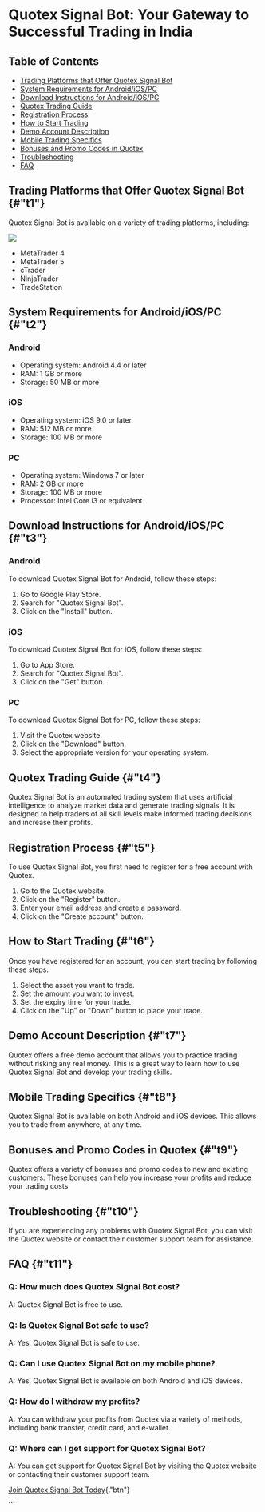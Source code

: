 # Quotex Signal Bot: Your Gateway to Successful Trading in India

## Table of Contents

-   [Trading Platforms that Offer Quotex Signal Bot](\%22#t1\%22)
-   [System Requirements for Android/iOS/PC](\%22#t2\%22)
-   [Download Instructions for Android/iOS/PC](\%22#t3\%22)
-   [Quotex Trading Guide](\%22#t4\%22)
-   [Registration Process](\%22#t5\%22)
-   [How to Start Trading](\%22#t6\%22)
-   [Demo Account Description](\%22#t7\%22)
-   [Mobile Trading Specifics](\%22#t8\%22)
-   [Bonuses and Promo Codes in Quotex](\%22#t9\%22)
-   [Troubleshooting](\%22#t10\%22)
-   [FAQ](\%22#t11\%22)

## Trading Platforms that Offer Quotex Signal Bot {#"t1"}

Quotex Signal Bot is available on a variety of trading platforms,
including:

[![](https://static.quotex.io/files/4_en/300_250.jpg)](https://traff.sbs/brokerqxlid)

-   MetaTrader 4
-   MetaTrader 5
-   cTrader
-   NinjaTrader
-   TradeStation

## System Requirements for Android/iOS/PC {#"t2"}




### Android

-   Operating system: Android 4.4 or later
-   RAM: 1 GB or more
-   Storage: 50 MB or more

### iOS

-   Operating system: iOS 9.0 or later
-   RAM: 512 MB or more
-   Storage: 100 MB or more

### PC

-   Operating system: Windows 7 or later
-   RAM: 2 GB or more
-   Storage: 100 MB or more
-   Processor: Intel Core i3 or equivalent




## Download Instructions for Android/iOS/PC {#"t3"}




### Android

To download Quotex Signal Bot for Android, follow these steps:

1.  Go to Google Play Store.
2.  Search for "Quotex Signal Bot".
3.  Click on the "Install" button.

### iOS

To download Quotex Signal Bot for iOS, follow these steps:

1.  Go to App Store.
2.  Search for "Quotex Signal Bot".
3.  Click on the "Get" button.

### PC

To download Quotex Signal Bot for PC, follow these steps:

1.  Visit the Quotex website.
2.  Click on the "Download" button.
3.  Select the appropriate version for your operating system.




## Quotex Trading Guide {#"t4"}

Quotex Signal Bot is an automated trading system that uses artificial
intelligence to analyze market data and generate trading signals. It is
designed to help traders of all skill levels make informed trading
decisions and increase their profits.

## Registration Process {#"t5"}

To use Quotex Signal Bot, you first need to register for a free account
with Quotex.

1.  Go to the Quotex website.
2.  Click on the "Register" button.
3.  Enter your email address and create a password.
4.  Click on the "Create account" button.

## How to Start Trading {#"t6"}

Once you have registered for an account, you can start trading by
following these steps:

1.  Select the asset you want to trade.
2.  Set the amount you want to invest.
3.  Set the expiry time for your trade.
4.  Click on the "Up" or "Down" button to place your trade.

## Demo Account Description {#"t7"}

Quotex offers a free demo account that allows you to practice trading
without risking any real money. This is a great way to learn how to use
Quotex Signal Bot and develop your trading skills.

## Mobile Trading Specifics {#"t8"}

Quotex Signal Bot is available on both Android and iOS devices. This
allows you to trade from anywhere, at any time.

## Bonuses and Promo Codes in Quotex {#"t9"}

Quotex offers a variety of bonuses and promo codes to new and existing
customers. These bonuses can help you increase your profits and reduce
your trading costs.

## Troubleshooting {#"t10"}

If you are experiencing any problems with Quotex Signal Bot, you can
visit the Quotex website or contact their customer support team for
assistance.

## FAQ {#"t11"}




### Q: How much does Quotex Signal Bot cost?

A: Quotex Signal Bot is free to use.

### Q: Is Quotex Signal Bot safe to use?

A: Yes, Quotex Signal Bot is safe to use.

### Q: Can I use Quotex Signal Bot on my mobile phone?

A: Yes, Quotex Signal Bot is available on both Android and iOS devices.

### Q: How do I withdraw my profits?

A: You can withdraw your profits from Quotex via a variety of methods,
including bank transfer, credit card, and e-wallet.

### Q: Where can I get support for Quotex Signal Bot?

A: You can get support for Quotex Signal Bot by visiting the Quotex
website or contacting their customer support team.




[Join Quotex Signal Bot
Today](\%22https://traff.sbs/brokerqxlid\%22){."btn"}

\`\`\`

